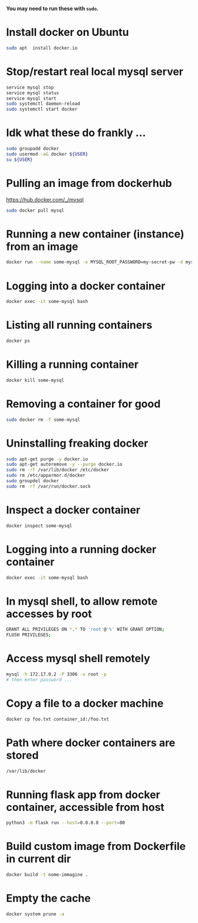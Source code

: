 **You may need to run these with `sudo`.**

# Install docker on Ubuntu

```bash
sudo apt  install docker.io
```

# Stop/restart real local mysql server
```bash
service mysql stop
service mysql status
service mysql start
sudo systemctl daemon-reload
sudo systemctl start docker
```

# Idk what these do frankly ...
```bash
sudo groupadd docker
sudo usermod -aG docker ${USER}
su ${USER}
```

# Pulling an image from dockerhub 
https://hub.docker.com/_/mysql
```bash
sudo docker pull mysql
```

# Running a new container (instance) from an image
```bash
docker run --name some-mysql -e MYSQL_ROOT_PASSWORD=my-secret-pw -d mysql
```
# Logging into a docker container
```bash
docker exec -it some-mysql bash 
```
# Listing all running containers
```bash
docker ps 
```
# Killing a running container
```bash
docker kill some-mysql 
```
# Removing a container for good
```bash
sudo docker rm -f some-mysql 
```
# Uninstalling freaking docker
```bash
sudo apt-get purge -y docker.io
sudo apt-get autoremove -y --purge docker.io
sudo rm -rf /var/lib/docker /etc/docker
sudo rm /etc/apparmor.d/docker
sudo groupdel docker
sudo rm -rf /var/run/docker.sock
```

# Inspect a docker container
```bash
docker inspect some-mysql
```

# Logging into a running docker container
```bash
docker exec -it some-mysql bash
```

# In mysql shell, to allow remote accesses by root
```bash
GRANT ALL PRIVILEGES ON *.* TO 'root'@'%' WITH GRANT OPTION;
FLUSH PRIVILEGES;
```
# Access mysql shell remotely
```bash
mysql -h 172.17.0.2 -P 3306 -u root -p 
# then enter password ...
```

# Copy a file to a docker machine
```bash
docker cp foo.txt container_id:/foo.txt
```

# Path where docker containers are stored
```bash
/var/lib/docker
```

# Running flask app from docker container, accessible from host
```bash
python3 -m flask run --host=0.0.0.0 --port=80
```

# Build custom image from Dockerfile in current dir
```bash
docker build -t nome-immagine .
```

# Empty the cache
```bash
docker system prune -a
```